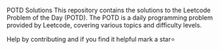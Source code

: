  POTD Solutions This repository contains the solutions to the Leetcode Problem of the Day (POTD). The POTD is a daily programming problem provided by Leetcode, covering various topics and difficulty levels.

Help by contributing and if you find it helpful mark a star⭐
